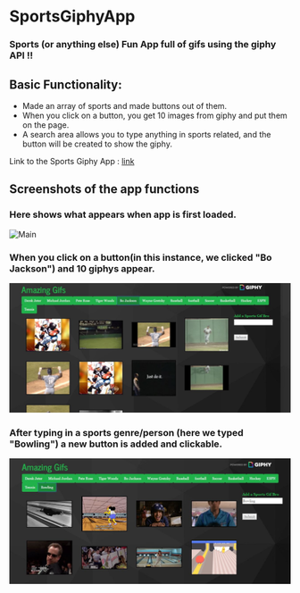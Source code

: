 # SportsGiphyApp

### Sports (or anything else) Fun App full of gifs using the giphy API !!

## Basic Functionality:
* Made an array of sports and made buttons out of them.
* When you click on a button, you get 10 images from giphy and put them on the page.
* A search area allows you to type anything in sports related, and the button will be created to show the giphy.


Link to the Sports Giphy App : [link](https://sportsgifapp.herokuapp.com/)

## Screenshots of the app functions

### Here shows what appears when app is first loaded. 
![Main](images/Screenshot1.JPG)

### When you click on a button(in this instance, we clicked "Bo Jackson") and 10 giphys appear.
![Action](assets/images/Screenshot2.JPG)

### After typing in a sports genre/person (here we typed "Bowling") a new button is added and clickable.
![New Button](assets/images/ScreenShot3.JPG)

